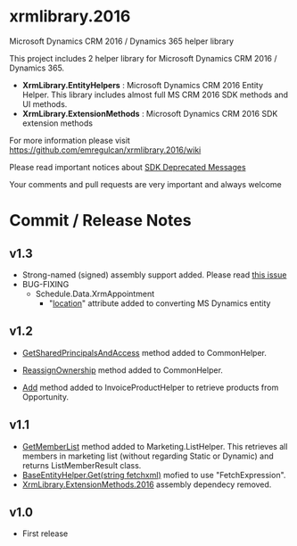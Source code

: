 # xrmlibrary.2016
Microsoft Dynamics CRM 2016 / Dynamics 365 helper library

This project includes 2 helper library for Microsoft Dynamics CRM 2016 / Dynamics 365.
* **XrmLibrary.EntityHelpers** : Microsoft Dynamics CRM 2016 Entity Helper. This library includes almost full MS CRM 2016 SDK methods and UI methods.
* **XrmLibrary.ExtensionMethods** : Microsoft Dynamics CRM 2016 SDK extension methods

For more information please visit https://github.com/emregulcan/xrmlibrary.2016/wiki

Please read important notices about [SDK Deprecated Messages](https://github.com/emregulcan/xrmlibrary.2016/wiki/06-SDK-Deprecated-Messages)

Your comments and pull requests are very important and always welcome


# Commit / Release Notes

## v1.3
- Strong-named (signed) assembly support added. Please read [this issue](https://github.com/emregulcan/xrmlibrary.2016/issues/3)
- BUG-FIXING
   - Schedule.Data.XrmAppointment
      - "[location](https://github.com/emregulcan/xrmlibrary.2016/blob/master/XrmLibrary.EntityHelpers/Schedule/Data/XrmAppointment.cs#L288)" attribute added to converting MS Dynamics entity

## v1.2
- [GetSharedPrincipalsAndAccess](https://github.com/emregulcan/xrmlibrary.2016/blob/master/XrmLibrary.EntityHelpers/Common/CommonHelper.cs#L524-L544) method added to CommonHelper.

- [ReassignOwnership](https://github.com/emregulcan/xrmlibrary.2016/blob/master/XrmLibrary.EntityHelpers/Common/CommonHelper.cs#L559-L571) method added to CommonHelper.

- [Add](https://github.com/emregulcan/xrmlibrary.2016/blob/master/XrmLibrary.EntityHelpers/Sales/InvoiceProductHelper.cs#L45-L57) method added to InvoiceProductHelper to retrieve products from Opportunity.

## v1.1
- [GetMemberList](https://github.com/emregulcan/xrmlibrary.2016/blob/master/XrmLibrary.EntityHelpers/Marketing/ListHelper.cs#L281-L310) method added to Marketing.ListHelper. This retrieves all members in marketing list (without regarding Static or Dynamic) and returns ListMemberResult class. 
- [BaseEntityHelper.Get(string fetchxml)](https://github.com/emregulcan/xrmlibrary.2016/blob/master/XrmLibrary.EntityHelpers/Common/BaseEntityHelper.cs#L101-L107) mofied to use "FetchExpression".
- [XrmLibrary.ExtensionMethods.2016](https://github.com/emregulcan/xrmlibrary.2016/tree/master/XrmLibrary.ExtensionMethods) assembly dependecy removed.

## v1.0
- First release
